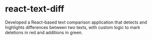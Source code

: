 # react-text-diff
Developed a React-based text comparison application that detects and highlights differences between two texts, with custom logic to mark deletions in red and additions in green.
